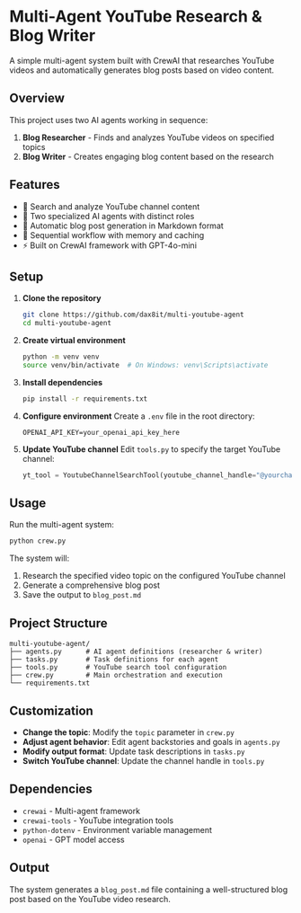 # Multi-Agent YouTube Research & Blog Writer

A simple multi-agent system built with CrewAI that researches YouTube videos and automatically generates blog posts based on video content.

## Overview

This project uses two AI agents working in sequence:

1. **Blog Researcher** - Finds and analyzes YouTube videos on specified topics
2. **Blog Writer** - Creates engaging blog content based on the research

## Features

- 🎥 Search and analyze YouTube channel content
- 🤖 Two specialized AI agents with distinct roles
- 📝 Automatic blog post generation in Markdown format
- 🔄 Sequential workflow with memory and caching
- ⚡ Built on CrewAI framework with GPT-4o-mini

## Setup

1. **Clone the repository**

   ```bash
   git clone https://github.com/dax8it/multi-youtube-agent
   cd multi-youtube-agent
   ```

2. **Create virtual environment**

   ```bash
   python -m venv venv
   source venv/bin/activate  # On Windows: venv\Scripts\activate
   ```

3. **Install dependencies**

   ```bash
   pip install -r requirements.txt
   ```

4. **Configure environment**
   Create a `.env` file in the root directory:

   ```
   OPENAI_API_KEY=your_openai_api_key_here
   ```

5. **Update YouTube channel**
   Edit `tools.py` to specify the target YouTube channel:
   ```python
   yt_tool = YoutubeChannelSearchTool(youtube_channel_handle="@yourchannel")
   ```

## Usage

Run the multi-agent system:

```bash
python crew.py
```

The system will:

1. Research the specified video topic on the configured YouTube channel
2. Generate a comprehensive blog post
3. Save the output to `blog_post.md`

## Project Structure

```
multi-youtube-agent/
├── agents.py      # AI agent definitions (researcher & writer)
├── tasks.py       # Task definitions for each agent
├── tools.py       # YouTube search tool configuration
├── crew.py        # Main orchestration and execution
└── requirements.txt
```

## Customization

- **Change the topic**: Modify the `topic` parameter in `crew.py`
- **Adjust agent behavior**: Edit agent backstories and goals in `agents.py`
- **Modify output format**: Update task descriptions in `tasks.py`
- **Switch YouTube channel**: Update the channel handle in `tools.py`

## Dependencies

- `crewai` - Multi-agent framework
- `crewai-tools` - YouTube integration tools
- `python-dotenv` - Environment variable management
- `openai` - GPT model access

## Output

The system generates a `blog_post.md` file containing a well-structured blog post based on the YouTube video research.
